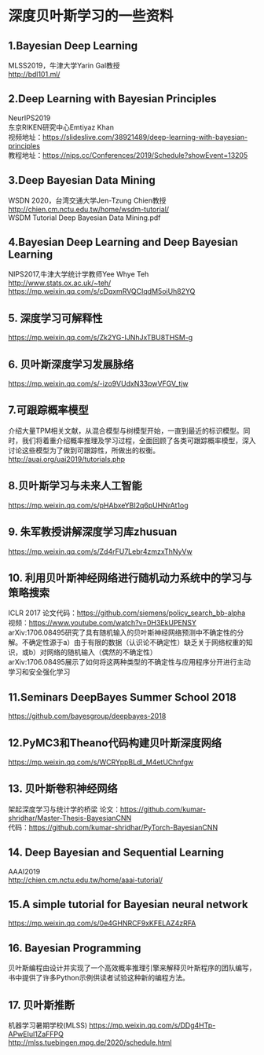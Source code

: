 # 深度贝叶斯学习的一些资料
## 1.Bayesian Deep Learning
MLSS2019，牛津大学Yarin Gal教授  
http://bdl101.ml/
## 2.Deep Learning with Bayesian Principles
NeurIPS2019  
东京RIKEN研究中心Emtiyaz Khan  
视频地址：https://slideslive.com/38921489/deep-learning-with-bayesian-principles  
教程地址：https://nips.cc/Conferences/2019/Schedule?showEvent=13205  
## 3.Deep Bayesian Data Mining
WSDN 2020，台湾交通大学Jen-Tzung Chien教授  
http://chien.cm.nctu.edu.tw/home/wsdm-tutorial/  
WSDM Tutorial Deep Bayesian Data Mining.pdf  
## 4.Bayesian Deep Learning and Deep Bayesian Learning  
NIPS2017,牛津大学统计学教师Yee Whye Teh  
http://www.stats.ox.ac.uk/~teh/  
https://mp.weixin.qq.com/s/cDqxmRVQCIqdM5oiUh82YQ  
## 5. 深度学习可解释性
https://mp.weixin.qq.com/s/Zk2YG-IJNhJxTBU8THSM-g
## 6. 贝叶斯深度学习发展脉络
https://mp.weixin.qq.com/s/-izo9VUdxN33pwVFGV_tjw  
## 7.可跟踪概率模型
介绍大量TPM相关文献，从混合模型与树模型开始，一直到最近的标识模型。同时，我们将着重介绍概率推理及学习过程，全面回顾了各类可跟踪概率模型，深入讨论这些模型为了做到可跟踪性，所做出的权衡。    
http://auai.org/uai2019/tutorials.php
## 8.贝叶斯学习与未来人工智能
https://mp.weixin.qq.com/s/pHAbxeYBI2q6pUHNrAt1og
## 9. 朱军教授讲解深度学习库zhusuan
https://mp.weixin.qq.com/s/Zd4rFU7Lebr4zmzxThNyVw
## 10. 利用贝叶斯神经网络进行随机动力系统中的学习与策略搜索
ICLR 2017
论文代码：https://github.com/siemens/policy_search_bb-alpha  
视频：https://www.youtube.com/watch?v=0H3EkUPENSY  
arXiv:1706.08495研究了具有随机输入的贝叶斯神经网络预测中不确定性的分解。不确定性源于a）由于有限的数据（认识论不确定性）缺乏关于网络权重的知识，或b）对网络的随机输入（偶然的不确定性）  
arXiv:1706.08495展示了如何将这两种类型的不确定性与应用程序分开进行主动学习和安全强化学习
## 11.Seminars DeepBayes Summer School 2018
https://github.com/bayesgroup/deepbayes-2018
## 12.PyMC3和Theano代码构建贝叶斯深度网络
https://mp.weixin.qq.com/s/WCRYppBLdl_M4etUChnfgw
## 13. 贝叶斯卷积神经网络
架起深度学习与统计学的桥梁
论文：https://github.com/kumar-shridhar/Master-Thesis-BayesianCNN  
代码：https://github.com/kumar-shridhar/PyTorch-BayesianCNN  
## 14. Deep Bayesian and Sequential Learning
AAAI2019  
http://chien.cm.nctu.edu.tw/home/aaai-tutorial/
## 15.A simple tutorial for Bayesian neural network
https://mp.weixin.qq.com/s/0e4GHNRCF9xKFELAZ4zRFA  
## 16. Bayesian Programming
贝叶斯编程由设计并实现了一个高效概率推理引擎来解释贝叶斯程序的团队编写，书中提供了许多Python示例供读者试验这种新的编程方法。
## 17. 贝叶斯推断
机器学习暑期学校(MLSS)
https://mp.weixin.qq.com/s/DDg4HTp-APwEIul1ZaFFPQ  
http://mlss.tuebingen.mpg.de/2020/schedule.html  
